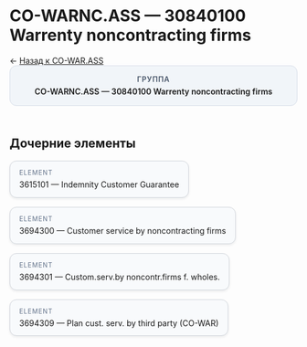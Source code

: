 # CO-WARNC.ASS — 30840100 Warrenty noncontracting firms
<p class="cc-breadcrumb">← <a href='../../level_02/CO-WAR.ASS/'>Назад к CO-WAR.ASS</a></p>
<style>
.cc-container { display: flex; flex-direction: column; gap: 1.5rem; }
.cc-breadcrumb { margin: 0; }
.cc-parent { padding: 1rem 1.25rem; border-radius: 12px; background: #f1f5f9; border: 1px solid #d8dee9; text-align: center; font-weight: 600; }
.cc-parent .cc-tag { font-size: 0.8rem; text-transform: uppercase; color: #475569; letter-spacing: 0.06em; }
.cc-children { display: flex; flex-wrap: wrap; gap: 1rem; }
.cc-tile { display: block; min-width: 180px; padding: 0.85rem 1rem; border-radius: 12px; border: 1px solid #d1d5db; background: #ffffff; box-shadow: 0 2px 4px rgba(15, 23, 42, 0.08); transition: transform 0.1s ease, box-shadow 0.1s ease; color: inherit; text-decoration: none; }
.cc-tile:hover { transform: translateY(-2px); box-shadow: 0 6px 12px rgba(15, 23, 42, 0.15); }
.cc-tile-leaf { background: #f8fafc; }
.cc-tag { font-size: 0.7rem; color: #64748b; text-transform: uppercase; letter-spacing: 0.08em; margin-bottom: 0.3rem; }
</style>
<div class='cc-container'>
  <div class='cc-parent'>
    <div class='cc-tag'>Группа</div>
    <div>CO-WARNC.ASS — 30840100 Warrenty noncontracting firms</div>
  </div>
  <div>
    <h2>Дочерние элементы</h2>
<div class='cc-children'><div class='cc-tile cc-tile-leaf'><div class='cc-tag'>ELEMENT</div><div>3615101 — Indemnity Customer Guarantee</div></div><div class='cc-tile cc-tile-leaf'><div class='cc-tag'>ELEMENT</div><div>3694300 — Customer service by noncontracting firms</div></div><div class='cc-tile cc-tile-leaf'><div class='cc-tag'>ELEMENT</div><div>3694301 — Custom.serv.by noncontr.firms f. wholes.</div></div><div class='cc-tile cc-tile-leaf'><div class='cc-tag'>ELEMENT</div><div>3694309 — Plan cust. serv. by third party (CO-WAR)</div></div></div>
  </div>
</div>
